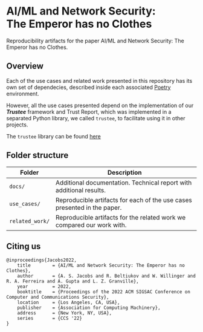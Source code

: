 # AI/ML and Network Security: <br>The Emperor has no Clothes

Reproducibility artifacts for the paper AI/ML and Network Security: The Emperor has no Clothes.

## Overview

Each of the use cases and related work presented in this repository has its own set of dependecies, described inside each associated [Poetry](https://python-poetry.org/docs/pyproject/) environment.

However, all the use cases presented depend on the implementation of our ***Trustee*** framework and Trust Report, which was implemented in a separated Python library, we called `trustee`,  to facilitate using it in other projects.

The `trustee` library can be found [here](https://github.com/asjacobs92/trustee)

## Folder structure

| Folder          | Description                                                              |
| --------------- | ------------------------------------------------------------------------ |
| `docs/`         | Additional documentation. Technical report with additional results.      |
| `use_cases/`    | Reproducible artifacts for each of the use cases presented in the paper. |
| `related_work/` | Reproducible artifacts for the related work we compared our work with.   |



## Citing us

```
@inproceedings{Jacobs2022,
	title        = {AI/ML and Network Security: The Emperor has no Clothes},
	author       = {A. S. Jacobs and R. Beltiukov and W. Willinger and R. A. Ferreira and A. Gupta and L. Z. Granville},
	year         = 2022,
	booktitle    = {Proceedings of the 2022 ACM SIGSAC Conference on Computer and Communications Security},
	location     = {Los Angeles, CA, USA},
	publisher    = {Association for Computing Machinery},
	address      = {New York, NY, USA},
	series       = {CCS '22}
}
```